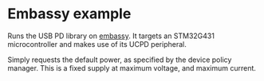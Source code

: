 # Embassy example

Runs the USB PD library on [embassy](https://embassy.dev/).
It targets an STM32G431 microcontroller and makes use of its UCPD peripheral.

Simply requests the default power, as specified by the device policy manager.
This is a fixed supply at maximum voltage, and maximum current.
